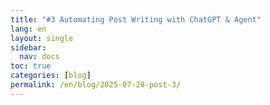 ```yaml
---
title: "#3 Automating Post Writing with ChatGPT & Agent"
lang: en
layout: single
sidebar:
  nav: docs
toc: true
categories: [blog]
permalink: /en/blog/2025-07-28-post-3/
---
```



